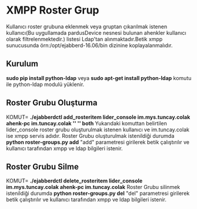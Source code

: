 # XMPP Roster Grup 

Kullanıcı roster grubuna eklenmek veya gruptan çıkarılmak istenen kullanıcı(Bu uygullamada pardusDevice nesnesi bulunan ahenkler kullanıcı olarak filtrelenmektedir.) listesi Ldap'tan alınmaktadır.Betik xmpp sunucusunda örn:/opt/ejabberd-16.06/bin dizinine koplayalanmalıdır.

## Kurulum

**sudo pip install python-ldap** veya **sudo apt-get install python-ldap**
komutu ile python-ldap modulü yüklenir.

## Roster Grubu Oluşturma

KOMUT= **./ejabberdctl add_rosteritem lider_console im.mys.tuncay.colak  ahenk-pc im.tuncay.colak '' '' both**
Yukarıdaki komuttan belirtilen lider_console roster grubu oluşturulmak istenen kullanıcı ve im.tuncay.colak ise xmpp servis adıdır. Roster Grubu oluşturulmak istenildiği durumda 
**python roster-groups.py add** 
"add" parametresi girilerek betik çalıştırılır ve kullanıcı tarafından xmpp ve ldap bilgileri istenir.

## Roster Grubu Silme

KOMUT= **./ejabberdctl delete_rosteritem lider_console im.mys.tuncay.colak  ahenk-pc im.tuncay.colak**
Roster Grubu silinmek istenildiği durumda 
**python roster-groups.py del**
"del" parametresi girilerek betik çalıştırılır ve kullanıcı tarafından xmpp ve ldap bilgileri istenir.
